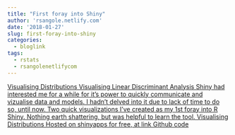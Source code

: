 ```yaml
---
title: "First foray into Shiny"
author: 'rsangole.netlify.com'
date: '2018-01-27'
slug: first-foray-into-shiny
categories:
  - bloglink
tags:
  - rstats
  - rsangolenetlifycom
---
```


[Visualising Distributions Visualising Linear Discriminant Analysis Shiny had interested me for a while for it’s power to quickly communicate and vizualise data and models. I hadn’t delved into it due to lack of time to do so, until now. Two quick visualizations I’ve created as my 1st foray into R Shiny. Nothing earth shattering, but was helpful to learn the tool. Visualising Distributions Hosted on shinyapps for free, at link Github code<i class="fas fa-external-link-alt"></i>](http://rsangole.netlify.com/post/first-foray-into-shiny/)

